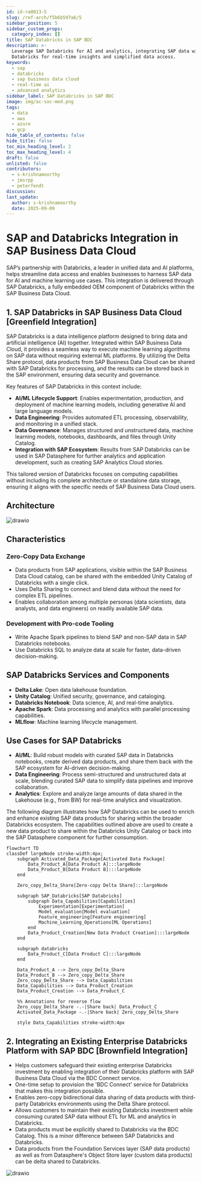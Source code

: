 ```yaml
---
id: id-ra0013-5
slug: /ref-arch/f5b6b597a6/5
sidebar_position: 5
sidebar_custom_props:
  category_index: []
title: SAP Databricks in SAP BDC
description: >-
  Leverage SAP Databricks for AI and analytics, integrating SAP data with
  Databricks for real-time insights and simplified data access.
keywords:
  - sap
  - databricks
  - sap business data cloud
  - real-time ai
  - advanced analytics
sidebar_label: SAP Databricks in SAP BDC
image: img/ac-soc-med.png
tags:
  - data
  - aws
  - azure
  - gcp
hide_table_of_contents: false
hide_title: false
toc_min_heading_level: 2
toc_max_heading_level: 4
draft: false
unlisted: false
contributors:
  - s-krishnamoorthy
  - jmsrpp
  - peterfendt
discussion: 
last_update:
  author: s-krishnamoorthy
  date: 2025-09-09
---
```


# SAP and Databricks Integration in SAP Business Data Cloud

SAP’s partnership with Databricks, a leader in unified data and AI platforms, helps streamline data access and enables businesses to harness SAP data for AI and machine learning use cases. This integration is delivered through SAP Databricks, a fully embedded OEM component of Databricks within the SAP Business Data Cloud.

## 1. SAP Databricks in SAP Business Data Cloud [Greenfield Integration]

SAP Databricks is a data intelligence platform designed to bring data and artificial intelligence (AI) together. Integrated within SAP Business Data Cloud, it provides a seamless way to execute machine learning algorithms on SAP data without requiring external ML platforms. By utilizing the Delta Share protocol, data products from SAP Business Data Cloud can be shared with SAP Databricks for processing, and the results can be stored back in the SAP environment, ensuring data security and governance.

Key features of SAP Databricks in this context include:

-   **AI/ML Lifecycle Support**: Enables experimentation, production, and deployment of machine learning models, including generative AI and large language models.
-   **Data Engineering**: Provides automated ETL processing, observability, and monitoring in a unified stack.
-   **Data Governance**: Manages structured and unstructured data, machine learning models, notebooks, dashboards, and files through Unity Catalog.
-   **Integration with SAP Ecosystem**: Results from SAP Databricks can be used in SAP Datasphere for further analytics and application development, such as creating SAP Analytics Cloud stories.

This tailored version of Databricks focuses on computing capabilities without including its complete architecture or standalone data storage, ensuring it aligns with the specific needs of SAP Business Data Cloud users.

## Architecture

![drawio](drawio/bdc-databricks.drawio)

## Characteristics

### Zero-Copy Data Exchange

-   Data products from SAP applications, visible within the SAP Business Data Cloud catalog, can be shared with the embedded Unity Catalog of Databricks with a single click.
-   Uses Delta Sharing to connect and blend data without the need for complex ETL pipelines.
-   Enables collaboration among multiple personas (data scientists, data analysts, and data engineers) on readily available SAP data.

### Development with Pro-code Tooling

-   Write Apache Spark pipelines to blend SAP and non-SAP data in SAP Databricks notebooks.
-   Use Databricks SQL to analyze data at scale for faster, data-driven decision-making.

## SAP Databricks Services and Components

-   **Delta Lake**: Open data lakehouse foundation.
-   **Unity Catalog**: Unified security, governance, and cataloging.
-   **Databricks Notebook**: Data science, AI, and real-time analytics.
-   **Apache Spark**: Data processing and analytics with parallel processing capabilities.
-   **MLflow**: Machine learning lifecycle management.

## Use Cases for SAP Databricks

-   **AI/ML**: Build robust models with curated SAP data in Databricks notebooks, create derived data products, and share them back with the SAP ecosystem for AI-driven decision-making.
-   **Data Engineering**: Process semi-structured and unstructured data at scale, blending curated SAP data to simplify data pipelines and improve collaboration.
-   **Analytics**: Explore and analyze large amounts of data shared in the Lakehouse (e.g., from BW) for real-time analytics and visualization.

The following diagram illustrates how SAP Databricks can be used to enrich and enhance existing SAP data products for sharing within the broader Databricks ecosystem. The capabilities outlined above are used to create a new data product to share within the Databricks Unity Catalog or back into the SAP Datasphere component for further consumption.

```mermaid
flowchart TD
classDef largeNode stroke-width:4px;
    subgraph Activated_Data_Package[Activated Data Package]
        Data_Product_A[Data Product A]:::largeNode
        Data_Product_B[Data Product B]:::largeNode
    end

    Zero_copy_Delta_Share[Zero-copy Delta Share]:::largeNode

    subgraph SAP_Databricks[SAP Databricks]
        subgraph Data_Capabilities[Capabilities]
            Experimentation[Experimentation]
            Model_evaluation[Model evaluation]
            Feature_engineering[Feature engineering]
            Machine_Learning_Operations[ML Operations]
        end
        Data_Product_Creation[New Data Product Creation]:::largeNode
    end

    subgraph databricks
        Data_Product_C[Data Product C]:::largeNode
    end

    Data_Product_A --> Zero_copy_Delta_Share
    Data_Product_B --> Zero_copy_Delta_Share
    Zero_copy_Delta_Share --> Data_Capabilities
    Data_Capabilities --> Data_Product_Creation
    Data_Product_Creation --> Data_Product_C

    %% Annotations for reverse flow
    Zero_copy_Delta_Share -.-|Share back| Data_Product_C
    Activated_Data_Package -.-|Share back| Zero_copy_Delta_Share

    style Data_Capabilities stroke-width:4px
```

## 2. Integrating an Existing Enterprise Databricks Platform with SAP BDC [Brownfield Integration]

-   Helps customers safeguard their existing enterprise Databricks investment by enabling integration of their Databricks platform with SAP Business Data Cloud via the BDC Connect service.
-   One-time setup to provision the 'BDC Connect' service for Databricks that makes this integration possible.
-   Enables zero-copy bidirectional data sharing of data products with third-party Databricks environments using the Delta Share protocol.
-   Allows customers to maintain their existing Databricks investment while consuming curated SAP data without ETL for ML and analytics in Databricks.
-   Data products must be explicitly shared to Databricks via the BDC Catalog. This is a minor difference between SAP Databricks and Databricks.
-   Data products from the Foundation Services layer (SAP data products) as well as from Datasphere's Object Store layer (custom data products) can be delta shared to Databricks.

![drawio](drawio/bdc-databricks-brownfield.drawio)
